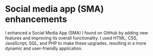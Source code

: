 # Social media app (SMA)  enhancements
I enhanced a Social Media App (SMA) I found on GitHub by adding new features and improving its overall functionality. I used HTML, CSS, JavaScript, SQL, and PHP to make these upgrades, resulting in a more dynamic and user-friendly application.
